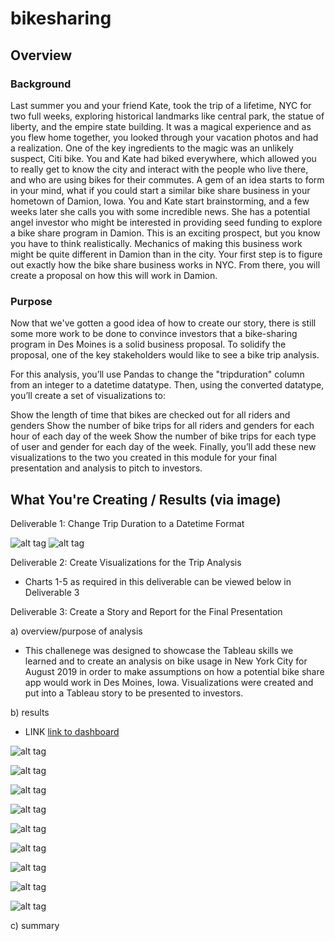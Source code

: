 # bikesharing

## Overview

### Background
Last summer you and your friend Kate, took the trip of a lifetime, NYC for two full weeks, exploring historical landmarks like central park, the statue of liberty, and the empire state building. It was a magical experience and as you flew home together, you looked through your vacation photos and had a realization. One of the key ingredients to the magic was an unlikely suspect, Citi bike. You and Kate had biked everywhere, which allowed you to really get to know the city and interact with the people who live there, and who are using bikes for their commutes. A gem of an idea starts to form in your mind, what if you could start a similar bike share business in your hometown of Damion, Iowa. You and Kate start brainstorming, and a few weeks later she calls you with some incredible news. She has a potential angel investor who might be interested in providing seed funding to explore a bike share program in Damion. This is an exciting prospect, but you know you have to think realistically. Mechanics of making this business work might be quite different in Damion than in the city. Your first step is to figure out exactly how the bike share business works in NYC. From there, you will create a proposal on how this will work in Damion.

### Purpose
Now that we've gotten a good idea of how to create our story, there is still some more work to be done to convince investors that a bike-sharing program in Des Moines is a solid business proposal. To solidify the proposal, one of the key stakeholders would like to see a bike trip analysis.

For this analysis, you’ll use Pandas to change the "tripduration" column from an integer to a datetime datatype. Then, using the converted datatype, you’ll create a set of visualizations to:

Show the length of time that bikes are checked out for all riders and genders
Show the number of bike trips for all riders and genders for each hour of each day of the week
Show the number of bike trips for each type of user and gender for each day of the week.
Finally, you’ll add these new visualizations to the two you created in this module for your final presentation and analysis to pitch to investors.

## What You're Creating / Results (via image)

Deliverable 1: Change Trip Duration to a Datetime Format

![alt tag](https://github.com/elrvra/bikesharing/blob/main/Resources/Deliverable1-pic1.png)
![alt tag](https://github.com/elrvra/bikesharing/blob/main/Resources/Deliverable1-pic2.png)

Deliverable 2: Create Visualizations for the Trip Analysis

- Charts 1-5 as required in this deliverable can be viewed below in Deliverable 3

Deliverable 3: Create a Story and Report for the Final Presentation

a) overview/purpose of analysis

- This challenege was designed to showcase the Tableau skills we learned and to create an analysis on bike usage in New York City for August 2019 in order to make assumptions on how a potential bike share app would work in Des Moines, Iowa. Visualizations were created and put into a Tableau story to be presented to investors.

b) results

- LINK [link to dashboard](https://public.tableau.com/app/profile/elena.rivera4127/viz/TableauBikesharingStory/FinalPresentationStory?publish=yes)

![alt tag](https://github.com/elrvra/bikesharing/blob/main/Resources/Deliverable3-pic1.png)

![alt tag](https://github.com/elrvra/bikesharing/blob/main/Resources/Deliverable3-pic2.png)

![alt tag](https://github.com/elrvra/bikesharing/blob/main/Resources/Deliverable3-pic3.png)

![alt tag](https://github.com/elrvra/bikesharing/blob/main/Resources/Deliverable3-pic4.png)

![alt tag](https://github.com/elrvra/bikesharing/blob/main/Resources/Deliverable3-pic5.png)

![alt tag](https://github.com/elrvra/bikesharing/blob/main/Resources/Deliverable3-pic6.png)

![alt tag](https://github.com/elrvra/bikesharing/blob/main/Resources/Deliverable3-pic7.png)

![alt tag](https://github.com/elrvra/bikesharing/blob/main/Resources/Deliverable3-pic8.png)

![alt tag](https://github.com/elrvra/bikesharing/blob/main/Resources/Deliverable3-pic9.png)

c) summary




